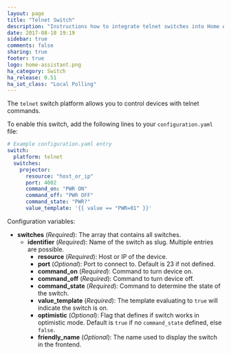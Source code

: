 ```yaml
---
layout: page
title: "Telnet Switch"
description: "Instructions how to integrate telnet switches into Home Assistant."
date: 2017-08-10 19:19
sidebar: true
comments: false
sharing: true
footer: true
logo: home-assistant.png
ha_category: Switch
ha_release: 0.51
ha_iot_class: "Local Polling"
---
```



The `telnet` switch platform allows you to control devices with telnet commands.

To enable this switch, add the following lines to your `configuration.yaml` file:

```yaml
# Example configuration.yaml entry
switch:
  platform: telnet
  switches:
    projector:
      resource: "host_or_ip"
      port: 4002
      command_on: "PWR ON"
      command_off: "PWR OFF"
      command_state: "PWR?"
      value_template: '{{ value == "PWR=01" }}'
```

Configuration variables:

- **switches** (*Required*): The array that contains all switches.
  - **identifier** (*Required*): Name of the switch as slug. Multiple entries are possible.
    - **resource** (*Required*): Host or IP of the device.
    - **port** (*Optional*): Port to connect to. Default is 23 if not defined.
    - **command_on** (*Required*): Command to turn device on.
    - **command_off** (*Required*): Command to turn device off.
    - **command_state** (*Required*): Command to determine the state of the switch.
    - **value_template** (*Required*): The template evaluating to `true` will indicate the switch is on.
    - **optimistic** (*Optional*): Flag that defines if switch works in optimistic mode. Default is `true` if no `command_state` defined, else `false`.
    - **friendly_name** (*Optional*): The name used to display the switch in the frontend.
